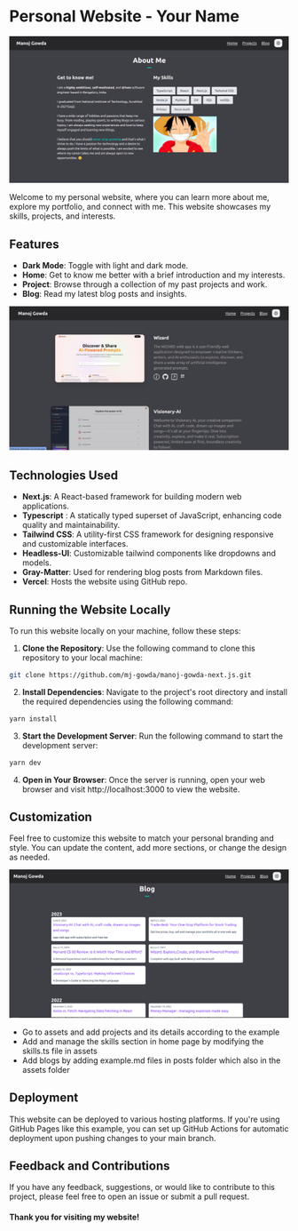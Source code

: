 # Personal Website - Your Name

![Website Preview](/public/website.png)

Welcome to my personal website, where you can learn more about me, explore my portfolio, and connect with me. This website showcases my skills, projects, and interests.

## Features


- **Dark Mode**: Toggle with light and dark mode.
- **Home**: Get to know me better with a brief introduction and my interests.
- **Project**: Browse through a collection of my past projects and work.
- **Blog**: Read my latest blog posts and insights.

![Project Section](/public/website-1.png)
## Technologies Used

- **Next.js**: A React-based framework for building modern web applications.
- **Typescript** : A statically typed superset of JavaScript, enhancing code quality and maintainability.
- **Tailwind CSS**: A utility-first CSS framework for designing responsive and customizable interfaces.
- **Headless-UI**: Customizable tailwind components like dropdowns and models.
- **Gray-Matter**: Used for rendering blog posts from Markdown files.
- **Vercel**: Hosts the website using GitHub repo.

## Running the Website Locally

To run this website locally on your machine, follow these steps:

1. **Clone the Repository**: Use the following command to clone this repository to your local machine:
```sh
git clone https://github.com/mj-gowda/manoj-gowda-next.js.git
```


2. **Install Dependencies**: Navigate to the project's root directory and install the required dependencies using the following command:

```sh
yarn install
```

3. **Start the Development Server**: Run the following command to start the development server:

```sh
yarn dev
```

4. **Open in Your Browser**: Once the server is running, open your web browser and visit http://localhost:3000 to view the website.

## Customization
Feel free to customize this website to match your personal branding and style. You can update the content, add more sections, or change the design as needed.

![Project Section](/public/website-2.png)

- Go to assets and add projects and its details according to the example
- Add and manage the skills section in home page by modifying the skills.ts file in assets
- Add blogs by adding example.md files in posts folder  which also in the  assets folder


## Deployment
This website can be deployed to various hosting platforms. If you're using GitHub Pages like this example, you can set up GitHub Actions for automatic deployment upon pushing changes to your main branch.

## Feedback and Contributions
If you have any feedback, suggestions, or would like to contribute to this project, please feel free to open an issue or submit a pull request.

#### Thank you for visiting my website!